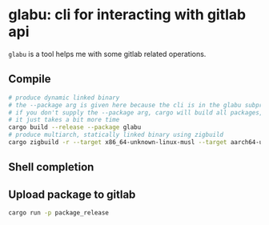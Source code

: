 # glabu: cli for interacting with gitlab api

`glabu` is a tool helps me with some gitlab related operations.

## Compile

```bash
# produce dynamic linked binary
# the --package arg is given here because the cli is in the glabu subproject/package
# if you don't supply the --package arg, cargo will build all packages, which is in itself not a problem, 
# it just takes a bit more time
cargo build --release --package glabu 
# produce multiarch, statically linked binary using zigbuild
cargo zigbuild -r --target x86_64-unknown-linux-musl --target aarch64-unknown-linux-musl  --package glabu 
```

## Shell completion

## Upload package to gitlab

```bash
cargo run -p package_release
```

